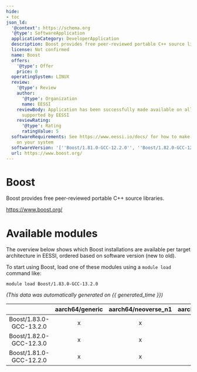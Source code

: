 ```yaml
---
hide:
- toc
json_ld:
  '@context': https://schema.org
  '@type': SoftwareApplication
  applicationCategory: DeveloperApplication
  description: Boost provides free peer-reviewed portable C++ source libraries.
  license: Not confirmed
  name: Boost
  offers:
    '@type': Offer
    price: 0
  operatingSystem: LINUX
  review:
    '@type': Review
    author:
      '@type': Organization
      name: EESSI
    reviewBody: Application has been successfully made available on all architectures
      supported by EESSI
    reviewRating:
      '@type': Rating
      ratingValue: 5
  softwareRequirements: See https://www.eessi.io/docs/ for how to make EESSI available
    on your system
  softwareVersion: '[''Boost/1.81.0-GCC-12.2.0'', ''Boost/1.82.0-GCC-12.3.0'', ''Boost/1.83.0-GCC-13.2.0'']'
  url: https://www.boost.org/
---
```


Boost
=====


Boost provides free peer-reviewed portable C++ source libraries.

https://www.boost.org/
# Available modules


The overview below shows which Boost installations are available per target architecture in EESSI, ordered based on software version (new to old).

To start using Boost, load one of these modules using a `module load` command like:

```shell
module load Boost/1.83.0-GCC-13.2.0
```

*(This data was automatically generated on {{ generated_time }})*  

| |aarch64/generic|aarch64/neoverse_n1|aarch64/neoverse_v1|aarch64/nvidia|x86_64/generic|x86_64/amd/zen2|x86_64/amd/zen3|x86_64/amd/zen4|x86_64/intel/haswell|x86_64/intel/sapphirerapids|x86_64/intel/skylake_avx512|aarch64/nvidia/grace|
| :---: | :---: | :---: | :---: | :---: | :---: | :---: | :---: | :---: | :---: | :---: | :---: | :---: |
|Boost/1.83.0-GCC-13.2.0|x|x|x|-|x|x|x|x|x|x|x|x|
|Boost/1.82.0-GCC-12.3.0|x|x|x|-|x|x|x|x|x|x|x|x|
|Boost/1.81.0-GCC-12.2.0|x|x|x|-|x|x|x|x|x|x|x|x|
